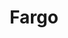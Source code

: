 ---
layout: post
title: Fargo
director: Cohen brothers
year: 1996
cover: https://images.mubicdn.net/images/film/170/cache-47694-1669391473/image-w1280.jpg
imdb_id: tt0116282
---